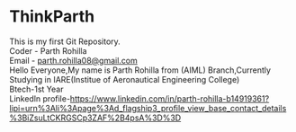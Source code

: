 # ThinkParth
This is my first Git Repository.
<br>
Coder - Parth Rohilla
<br>
Email - parth.rohilla08@gmail.com
<br>
Hello Everyone,My name is Parth Rohilla from (AIML) Branch,Currently Studying in IARE(Institue of Aeronautical Engineering College)
<br>
Btech-1st Year
<br>
Linkedln profile-https://www.linkedin.com/in/parth-rohilla-b14919361?lipi=urn%3Ali%3Apage%3Ad_flagship3_profile_view_base_contact_details%3BiZsuLtCKRGSCp3ZAF%2B4psA%3D%3D
